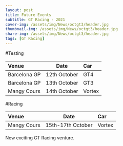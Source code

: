 ```yaml
---
layout: post
title: Future Events
subtitle: GT Racing - 2021
cover-img: /assets/img/News/octgt3/header.jpg
thumbnail-img: /assets/img/News/octgt3/header.jpg
share-img: /assets/img/News/octgt3/header.jpg
tags: [GT Racing]
---
```


#Testing

| **Venue**     | **Date**          | **Car**|
|:--------------|:-----------------:|:------ |
| Barcelona GP  | 12th October      | GT4    |
| Barcelona GP  | 13th October      | GT3    |
| Mangy Cours   | 14th October      | Vortex |

#Racing

| **Venue**     | **Date**          | **Car**|
|:--------------|:-----------------:|:------ |
| Mangy Cours   | 15th-17th October | Vortex |


New exciting GT Racing venture.
